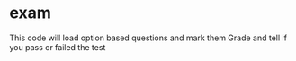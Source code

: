 # exam
This code will load option based questions and mark them 
Grade and tell if you pass or failed the test 
